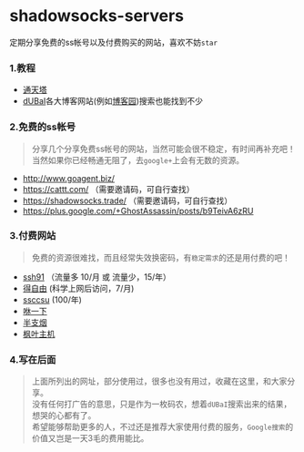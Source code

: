 # shadowsocks-servers
定期分享免费的ss帐号以及付费购买的网站，喜欢不妨`star`

### 1.教程
* [通天塔](https://ttt.tt/150/)
* [dUBaI](https://www.baidu.com)各大博客网站(例如[博客园](www.cnblogs.com))搜索也能找到不少

### 2.免费的ss帐号
> 分享几个分享免费ss帐号的网站，当然可能会很不稳定，有时间再补充吧！<br>
> 当然如果你已经畅通无阻了，去`google+`上会有无数的资源。

* http://www.goagent.biz/
* https://cattt.com/ （需要邀请码，可自行查找）
* https://shadowsocks.trade/ （需要邀请码，可自行查找）
* https://plus.google.com/+GhostAssassin/posts/b9TeivA6zRU


### 3.付费网站
> 免费的资源很难找，而且经常失效换密码，有`稳定需求`的还是用付费的吧！

* [ssh91](https://my.ssh91.net/aff.php?aff=617) （流量多 10/月 或 流量少，15/年）
* [得自由](http://devpn.info/oau3av) (科学上网后访问，7/月)
* [ssccsu](https://www.ssccsu.com/) (100/年)
* [咻一下](http://www.nohabitat.com/) 
* [半支烟](https://bzy.me/)
* [枫叶主机](https://www.fyzhuji.com/cart.php)

### 4.写在后面
> 上面所列出的网址，部分使用过，很多也没有用过，收藏在这里，和大家分享。<br>
> 没有任何打广告的意思，只是作为一枚码农，想着`dUBaI`搜索出来的结果，想哭的心都有了。<br>
> 希望能够帮助更多的人，不过还是推荐大家使用付费的服务，`Google搜索`的价值又岂是一天3毛的费用能比。

